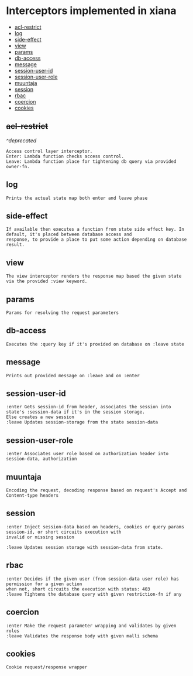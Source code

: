 # Interceptors implemented in xiana

- [acl-restrict](#acl-restrict)
- [log](#log)
- [side-effect](#side-effect)
- [view](#view)
- [params](#params)
- [db-access](#db-access)
- [message](#message)
- [session-user-id](#session-user-id)
- [session-user-role](#session-user-role)
- [muuntaja](#muuntaja)
- [session](#session)
- [rbac](#rbac)
- [coercion](#coercion)
- [cookies](#cookies)

## ~~acl-restrict~~

_^deprecated_

    Access control layer interceptor.
    Enter: Lambda function checks access control.    
    Leave: Lambda function place for tightening db query via provided owner-fn.

## log

    Prints the actual state map both enter and leave phase

## side-effect

    If available then executes a function from state side effect key. In default, it's placed between database access and
    response, to provide a place to put some action depending on database result.

## view

    The view interceptor renders the response map based the given state via the provided :view keyword.

## params

    Params for resolving the request parameters

## db-access

    Executes the :query key if it's provided on database on :leave state

## message

    Prints out provided message on :leave and on :enter

## session-user-id

    :enter Gets session-id from header, associates the session into state's :session-data if it's in the session storage.
    Else creates a new session
    :leave Updates session-storage from the state session-data

## session-user-role

    :enter Associates user role based on authorization header into session-data, authorization

## muuntaja

    Encoding the request, decoding response based on request's Accept and Content-type headers

## session

    :enter Inject session-data based on headers, cookies or query params session-id, or short circuits execution with
    invalid or missing session

    :leave Updates session storage with session-data from state.

## rbac

    :enter Decides if the given user (from session-data user role) has permission for a given action
    when not, short circuits the execution with status: 403
    :leave Tightens the database query with given restriction-fn if any

## coercion

    :enter Make the request parameter wrapping and validates by given roles
    :leave Validates the response body with given malli schema

## cookies

    Cookie request/response wrapper
